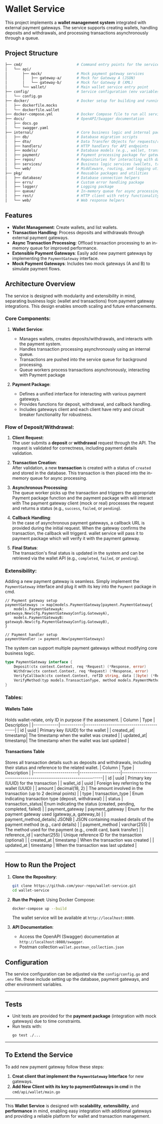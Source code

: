 
# **Wallet Service**

This project implements a **wallet management system** integrated with external payment gateways. The service supports creating wallets, handling deposits and withdrawals, and processing transactions asynchronously through a queue.

## **Project Structure**

```bash
├── cmd/                         # Command entry points for the services
│   └── api/
│       ├── mock/                # Mock payment gateway services
│       │   ├── gateway-a/       # Mock for Gateway A (JSON)
│       │   └── gateway-b/       # Mock for Gateway B (XML)
│       └── wallet/              # Main wallet service entry point
├── config/                      # Service configuration (env variables, etc.)
│   └── config.go
├── docker/                      # Docker setup for building and running the services
│   ├── dockerfile.mocks
│   └── dockerfile.wallet
├── docker-compose.yml           # Docker Compose file to run all services
├── docs/                        # OpenAPI/Swagger documentation
│   ├── docs.go
│   └── swagger.yaml
├── internal/                    # Core business logic and internal packages
│   ├── db/                      # Database migration scripts
│   ├── dto/                     # Data Transfer Objects for requests/responses
│   ├── handlers/                # HTTP handlers for API endpoints
│   ├── models/                  # Database models (e.g., wallet, transaction)
│   ├── payment/                 # Payment processing package for gateways
│   ├── repos/                   # Repositories for interacting with databases
│   ├── services/                # Business logic services (wallets, transactions)
│   └── web/                     # Middleware, routing, and logging utilities
├── pkg/                         # Reusable packages and utilities
│   ├── database/                # Database connection helpers
│   ├── errs/                    # Custom error handling package
│   ├── logger/                  # Logging package
│   ├── queue/                   # In-memory queue for async processing
│   ├── rest/                    # HTTP client with retry functionality
│   └── web/                     # Web response helpers
```

## **Features**

- **Wallet Management**: Create wallets, and list wallets.
- **Transaction Handling**: Process deposits and withdrawals through external payment gateways.
- **Async Transaction Processing**: Offload transaction processing to an in-memory queue for improved performance.
- **Extensible Payment Gateways**: Easily add new payment gateways by implementing the `PaymentGateway` interface.
- **Mock Payment Gateways**: Includes two mock gateways (A and B) to simulate payment flows.

## **Architecture Overview**

The service is designed with modularity and extensibility in mind, separating business logic (wallet and transactions) from payment gateway integrations. This design enables smooth scaling and future enhancements.

### **Core Components**:

1. **Wallet Service**:  
   - Manages wallets, creates deposits/withdrawals, and interacts with the payment system.
   - Handles transaction processing asynchronously using an internal queue.
   - Transactions are pushed into the service queue for background processing.
   - Queue workers process transactions asynchronously, interacting with Payment package

2. **Payment Package**:  
   - Defines a unified interface for interacting with various payment gateways.
   - Provides functions for deposit, withdrawal, and callback handling.
   - Includes gateways client and each client have retry and circuit breaker functionality for robustness.

### **Flow of Deposit/Withdrawal**:

1. **Client Request**:  
   The user submits a **deposit** or **withdrawal** request through the API. The request is validated for correctness, including payment details validation.

2. **Transaction Creation**:  
   After validation, a new **transaction** is created with a status of `created` and stored in the database. This transaction is then placed into the in-memory queue for async processing.

3. **Asynchronous Processing**:  
   The queue worker picks up the transaction and triggers the appropriate Payment package function and the payment package with will interact with The payment gateway client (mock or real) processes the request and returns a status (e.g., `success`, `failed`, or `pending`).

4. **Callback Handling**:  
   In the case of asynchronous payment gateways, a callback URL is provided during the initial request. When the gateway confirms the transaction, the callback will triggerd. wallet service will pass it to payment package which will verify it with the payment gateway.

5. **Final Status**:  
   The transaction's final status is updated in the system and can be retrieved via the wallet API (e.g., `completed`, `failed`, or `pending`).

### **Extensibility**:
Adding a new payment gateway is seamless. Simply implement the `PaymentGateway` interface and plug it with its key into the `Payment` package in cmd.

```
// Payment gateway setup
paymentGateways := map[models.PaymentGateway]payment.PaymentGateway{
	models.PaymentGatewayA: gatewaya.New(cfg.PaymentGatewayConfig.GatewayA),
	models.PaymentGatewayB: gatewayb.New(cfg.PaymentGatewayConfig.GatewayB),
}

// Payment handler setup
paymentHandler := payment.New(paymentGateways)
```
The system can support multiple payment gateways without modifying core business logic.

```go
type PaymentGateway interface {
    Deposit(ctx context.Context, req *Request) (*Response, error)
    Withdraw(ctx context.Context, req *Request) (*Response, error)
    VerifyCallback(ctx context.Context, refID string, data []byte) (*Response, error)
    VerifyMethod(typ models.TransactionType, method models.PaymentMethod) error
}
```

### **Tables**:
#### Wallets Table
Holds wallet-relate, only ID in purpose if the assessment.
| Column      | Type       | Description                              |
|-------------|------------|------------------------------------------|
| id        | uuid     | Primary key (UUID) for the wallet         |
| created_at| timestamp| The timestamp when the wallet was created |
| updated_at| timestamp| The timestamp when the wallet was last updated |

#### Transactions Table
Stores all transaction details such as deposits and withdrawals, including their status and reference to the related wallet.
| Column                | Type                | Description                                                        |
|-----------------------|---------------------|--------------------------------------------------------------------|
| id                  | uuid              | Primary key (UUID) for the transaction                             |
| wallet_id           | uuid              | Foreign key referring to the wallet (UUID)                         |
| amount              | decimal(18, 2)    | The amount involved in the transaction (up to 2 decimal points)    |
| type                | transaction_type  | Enum indicating transaction type (deposit, withdrawal)         |
| status              | transaction_status| Enum indicating the status (created, pending, completed, failed) |
| payment_gateway      | payment_gateway   | Enum for the payment gateway used (gateway_a, gateway_b)        |
| payment_method_details| JSONB           | JSON containing masked details of the payment method (e.g., card details) |
| payment_method       | varchar(255)      | The method used for the payment (e.g., credit card, bank transfer) |
| reference_id         | varchar(255)      | Unique reference ID for the transaction (optional)                 |
| created_at           | timestamp         | When the transaction was created                                   |
| updated_at           | timestamp         | When the transaction was last updated                              |

---

## **How to Run the Project**

1. **Clone the Repository**:
   ```bash
   git clone https://github.com/your-repo/wallet-service.git
   cd wallet-service
   ```

2. **Run the Project**:
   Using Docker Compose:
   ```bash
   docker-compose up --build
   ```

   The wallet service will be available at `http://localhost:8080`.

3. **API Documentation**:
   - Access the OpenAPI (Swagger) documentation at `http://localhost:8080/swagger`.
   - Postman collection `wallet.postman_collection.json` 

## **Configuration**

The service configuration can be adjusted via the `config/config.go` and `.env` file. these include setting up the database, payment gateways, and other environment variables.

---

## **Tests**

- Unit tests are provided for the **payment package** (integration with mock gateways) due to time constraints.
- Run tests with:
   ```bash
   go test ./...
   ```

---

## **To Extend the Service**

To add new payment gateway follow these steps:
1. **Creat client that implement the `PaymentGateway` Interface** for new gateways.
2. **Add New Client with its key to paymentGateways in cmd** in the `cmd/api/wallet/main.go`

---

This **Wallet Service** is designed with **scalability**, **extensibility**, and **performance** in mind, enabling easy integration with additional gateways and providing a reliable platform for wallet and transaction management.

